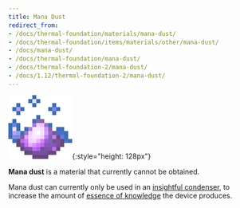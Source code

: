 ```yaml
---
title: Mana Dust
redirect_from:
- /docs/thermal-foundation/materials/mana-dust/
- /docs/thermal-foundation/items/materials/other/mana-dust/
- /docs/mana-dust/
- /docs/thermal-foundation/mana-dust/
- /docs/thermal-foundation-2/mana-dust/
- /docs/1.12/thermal-foundation-2/mana-dust/
---
```


![Mana dust](/assets/images/thermal-foundation-2/dust-mana.gif){:style="height: 128px"}


**Mana dust** is a material that currently cannot be obtained.

Mana dust can currently only be used in an [insightful
condenser](../../thermal-expansion/insightful-condenser/), to increase the amount of [essence of
knowledge](../essence-of-knowledge/) the device produces.
